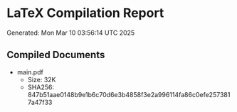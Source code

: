 # LaTeX Compilation Report
Generated: Mon Mar 10 03:56:14 UTC 2025
## Compiled Documents
- main.pdf
  - Size: 32K
  - SHA256: 847b51aae0148b9e1b6c70d6e3b4858f3e2a996114fa86c0efe2573817a47f33
